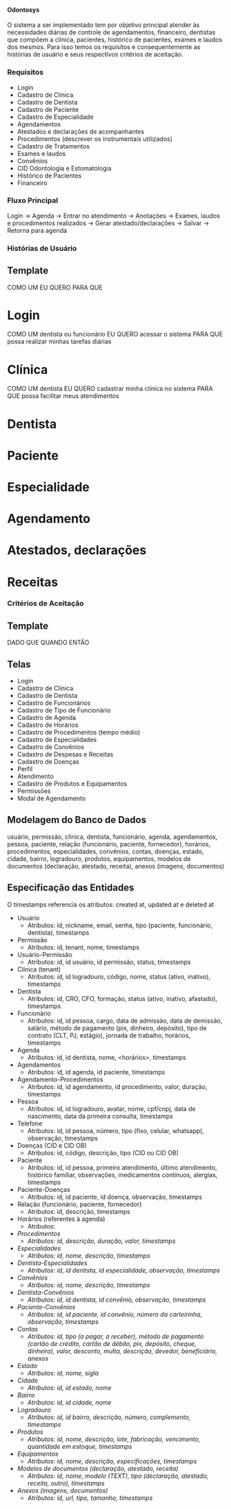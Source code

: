 #### Odontosys
 
O sistema a ser implementado tem por objetivo principal atender às necessidades diárias de controle de agendamentos, financeiro, dentistas que compõem a clínica, pacientes, histórico de pacientes, exames e laudos dos mesmos. Para isso temos os requisitos e consequentemente as histórias de usuário e seus respectivos critérios de aceitação.

### Requisitos
- Login
- Cadastro de Clínica
- Cadastro de Dentista
- Cadastro de Paciente
- Cadastro de Especialidade
- Agendamentos
- Atestados e declarações de acompanhantes
- Procedimentos (descrever os instrumentais utilizados)
- Cadastro de Tratamentos 
- Exames e laudos
- Convênios 
- CID Odontologia e Estomatologia
- Histórico de Pacientes
- Financeiro

### Fluxo Principal
Login -> Agenda -> Entrar no atendimento -> Anotações -> Exames, laudos e procedimentos realizados -> Gerar atestado/declarações -> Salvar -> Retorna para agenda

### Histórias de Usuário 
## Template 
COMO UM 
EU QUERO 
PARA QUE 

# Login #
COMO UM dentista ou funcionário
EU QUERO acessar o sistema 
PARA QUE possa realizar minhas tarefas diárias

# Clínica #
COMO UM dentista
EU QUERO cadastrar minha clínica no sistema
PARA QUE possa facilitar meus atendimentos

# Dentista #
# Paciente #
# Especialidade #
# Agendamento #
# Atestados, declarações #
# Receitas #

### Critérios de Aceitação
## Template
DADO QUE 
QUANDO 
ENTÃO

## Telas
- Login 
- Cadastro de Clínica
- Cadastro de Dentista
- Cadastro de Funcionários
- Cadastro de Tipo de Funcionário 
- Cadastro de Agenda
- Cadastro de Horários 
- Cadastro de Procedimentos (tempo médio)
- Cadastro de Especialidades
- Cadastro de Convênios
- Cadastro de Despesas e Receitas
- Cadastro de Doenças
- Perfil
- Atendimento 
- Cadastro de Produtos e Equipamentos
- Permissões
- Modal de Agendamento

## Modelagem do Banco de Dados
usuário, permissão, clínica, dentista, funcionário, agenda, agendamentos, pessoa, paciente, relação (funcionário, paciente, fornecedor), horários, procedimentos, especialidades, convênios, contas, doenças, estado, cidade, bairro, logradouro, produtos, equipamentos, modelos de documentos (declaração, atestado, receita), anexos (imagens, documentos)

## Especificação das Entidades
O timestamps referencia os atributos: created at, updated at e deleted at

- Usuário
    - Atributos: id, nickname, email, senha, tipo (paciente, funcionário, dentista), timestamps
- Permissão
    - Atributos: id, tenant, nome, timestamps
- Usuário-Permissão
    - Atributos: id, id usuário, id permissão, status, timestamps
- Clínica (tenant)
    - Atributos: id, id logradouro, código, nome, status (ativo, inativo), timestamps
- Dentista
    - Atributos: id, CRO, CFO, formação, status (ativo, inativo, afastado), timestamps
- Funcionário
    - Atributos: id, id pessoa, cargo, data de admissão, data de demissão, salário, método de pagamento (pix, dinheiro, depósito), tipo de contrato (CLT, PJ, estágio), jornada de trabalho, horários, timestamps
- Agenda
    - Atributos: id, id dentista, nome, <horários>, timestamps
- Agendamentos
    - Atributos: id, id agenda, id paciente, timestamps
- Agendamento-Procedimentos
    - Atributos: id, id agendamento, id procedimento, valor, duração, timestamps
- Pessoa
    - Atributos: id, id logradouro, avatar, nome, cpf/cnpj, data de nascimento, data da primeira consulta, timestamps
- Telefone
    - Atributos: id, id pessoa, número, tipo (fixo, celular, whatsapp), observação, timestamps
- Doenças (CID e CID OB)
    - Atributos: id, código, descrição, tipo (CID ou CID OB)
- Paciente
    - Atributos: id, id pessoa, primeiro atendimento, último atendimento, histórico familiar, observações, medicamentos contínuos, alergias, timestamps
- Paciente-Doenças
    - Atributos: id, id paciente, id doença, observação, timestamps
- Relação (funcionário, paciente, fornecedor)
    - Atributos: id, descrição, timestamps
- Horários (referentes à agenda)
    - Atributos: <em aberto>
- Procedimentos
    - Atributos: id, descrição, duração, valor, timestamps
- Especialidades
    - Atributos: id, nome, descrição, timestamps
- Dentista-Especialidades
    - Atributos: id, id dentista, id especialidade, observação, timestamps
- Convênios
    - Atributos: id, nome, descrição, timestamps
- Dentista-Convênios
    - Atributos: id, id dentista, id convênio, observação, timestamps
- Paciente-Convênios
    - Atributos: id, id paciente, id convênio, número da carteirinha, observação, timestamps
- Contas
    - Atributos: id, tipo (a pagar, a receber), método de pagamento (cartão de crédito, cartão de débito, pix, depósito, cheque, dinheiro), valor, desconto, multa, descrição, devedor, beneficiário, anexos
- Estado
    - Atributos: id, nome, sigla
- Cidade
    - Atributos: id, id estado, nome
- Bairro
    - Atributos: id, id cidade, nome
- Logradouro
    - Atributos: id, id bairro, descrição, número, complemento, timestamps
- Produtos
    - Atributos: id, nome, descrição, lote, fabricação, vencimento, quantidade em estoque, timestamps
- Equipamentos
    - Atributos: id, nome, descrição, especificações, timestamps
- Modelos de documentos (declaração, atestado, receita)
    - Atributos: id, nome, modelo (TEXT), tipo (declaração, atestado, receita, outro), timestamps
- Anexos (imagens, documentos)
    - Atributos: id, url, tipo, tamanho, timestamps